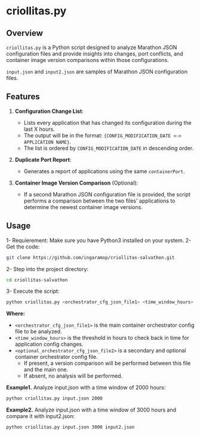# criollitas.py

## Overview
`criollitas.py` is a Python script designed to analyze Marathon JSON configuration files and provide insights into changes, port conflicts, and container image version comparisons within those configurations.

`input.json` and `input2.json` are samples of Marathon JSON configuration files.

## Features

1. **Configuration Change List**:
   - Lists every application that has changed its configuration during the last X hours.
   - The output will be in the format: `{CONFIG_MODIFICATION_DATE <-> APPLICATION NAME}`.
   - The list is ordered by `CONFIG_MODIFICATION_DATE` in descending order.

2. **Duplicate Port Report**:
   - Generates a report of applications using the same `containerPort`.

3. **Container Image Version Comparison** (Optional):
   - If a second Marathon JSON configuration file is provided, the script performs a comparison between the two files' applications to determine the newest container image versions.

## Usage

1- Requierement: Make sure you have Python3 installed on your system.
2- Get the code:
```bash
git clone https://github.com/ingaramop/criollitas-salvathon.git
```
2- Step into the project directory:
```bash
cd criollitas-salvathon
```
3- Execute the script:
```bash
python criollitas.py <orchestrator_cfg_json_file1> <time_window_hours> <optional_orchestrator_cfg_json_file2>
```
**Where:**
  - `<orchestrator_cfg_json_file1>` is the main container orchestrator config file to be analyzed.
  - `<time_window_hours>` is the threshold in hours to check back in time for application config changes.
  - `<optional_orchestrator_cfg_json_file2>` is a secondary and optional container orchestrator config file.
    - If present, a version comparison will be performed between this file and the main one.
    - If absent, no analysis will be performed.

**Example1.** Analyze input.json with a time window of 2000 hours:
```bash
python criollitas.py input.json 2000
```
**Example2.** Analyze input.json with a time window of 3000 hours and compare it with input2.json:
```bash
python criollitas.py input.json 3000 input2.json
```
